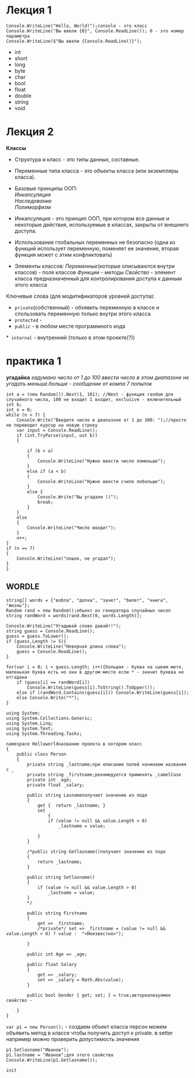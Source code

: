 
# Лекция 1

`Console.WriteLine("Hello, World!");console - это класс`  
`Console.WriteLine("Вы ввели {0}", Console.ReadLine()); 0 - это номер параметра`  
`Console.WriteLine($"Вы ввели {Console.ReadLine()}");
`
* int
* short
* long
* byte
* char
* bool
* float
* double
* string
* void

# Лекция 2
**Классы**
 * Структура и класс - это типы данных, составные.
 * Переменные типа класса - это объекты класса (или экземпляры класса).

 * Базовые принципы ООП:  
   _Инкапсуляция  
   Наследование  
   Полиморфизм_
 
 * Инкапсуляция - это принцип ООП, при котором все данные и некоторые действия, используемые в классах, закрыты от внешнего доступа.

 *  Использование глобальных переменных не безопасно (одна из функций использует переменную, поменяет ее значение, вторая функция может с этим конфликтовать)
   
 * Элементы классов:
   _Переменные_(которые описываются внутри классов) - поля классов
   _Функции_ - методы
   _Свойство_ - элемент класса предназначенный для контролирования доступа к данным этого класса  
   
   
 Ключевые слова (для модитификаторов уровней доступа):
 * `private`(собственный) - обхявить переменную в классе и спользовать переменную только внутри этого класса
 * `protected` - 
 * `public` - в любом месте программного кода
   
 *` internal` - внутренний (только в этом проекте(?))


 # практика 1




**угадайка**
_задумано число от 1 до 100
ввести число в этом диапазоне
не угадать
меньше.больше - сообщение от компа
 7 попыток_



```{
int a = (new Random()).Next(1, 101); //Next - функция random для случайного числа, 100 не входит 1 входит, exclusive - включительный
int b;
int n = 0;
while (n < 7) {
    Console.Write("Введите число в диапазоне от 1 до 100: ");//просто не переводит курсор на новую строку
    var input = Console.ReadLine();
    if (int.TryParse(input, out b))
    {

        if (b > a)
        {
            Console.WriteLine("Нужно ввести число поменьше");
        }
        else if (a < b)
        {
            Console.WriteLine("Нужно ввести счило побольше");
        }
        else {
            Console.Write("Вы угадали ((");
            break;
        }
    }
    else
    {
        Console.WriteLine("Число вводи!");
    }
    n++;
}
if (n == 7)
{
    Console.WriteLine("лошок, не угадал");
}
}
```
## WORDLE
```
string[] words = {"вобла", "допка", "зачет", "билет", "книга", "жизнь"};
Random rand = new Random();объект из генератора случайных чисел
string randWord = words[rand.Next(0, words.Length)];

Console.WriteLine("Угадывай слово давай!!");
string guess = Console.ReadLine();
guess = guess.ToLower();
if (guess.Length != 5){
    Console.WriteLine("Неверная длина слова");
    guess = Console.ReadLine();
}

for(var i = 0; i < guess.Length; i++){большая - буква на сыоем мете, маленькая буква есть но она в другом месте если * - значит буквва не отгадана
    if (guess[i] == randWord[i])
        Console.WriteLine(guess[i].ToString().ToUpper());
    else if (randWord.Contains(guess[i])) Console.WriteLine(guess[i]);
    else Console.Write("*");
}
```

```
using System;
using System.Collections.Generic;
using System.Linq;
using System.Text;
using System.Threading.Tasks;

namespace Helloworldназвание проекта в котором класс
{
    public class Person
    {
        private string _lastname;при описании полей начинаем названия с _
        private string _firstname;рекомедуется применять _camelCase
        private int _age;
        private float _salary;

        public string Lasnameполучает значение из подя
        {
            get {  return _lastname; }
            set
                {
                if (value != null && value.Length > 0)
                    _lastname = value;

            }
        }

        /*public string Getlasname()получает значение из подя
        {
            return _lastname;
        }

        public string Setlasname()
        {
            if (value != null && value.Length > 0)
                _lastname = value;
        }
        */

        public string Firstname
        {
            get => _firstname;
            /*private*/ set => _firstname = (value != null && value.Length > 0) ? value :  "<Неизвестно>");

        }

        public int Age => _age;

        public float Salary
        {
            get => _salary;
            set => _salary = Math.Abs(value);
        }

        public bool Gender { get; set; } = true;автореализуемое свойство - 

    }
}
```


`var p1 = new Person();` - создаем объект класса персон
можем объявить метод в классе чтобы получить доступ к private.
в setter например можно проверить допустимость значения

```
p1.Setlasname("Иванов");
p1.lastname = "Иванов";для этого свойства
Console.WriteLine(p1.Getlasname());

init
```


